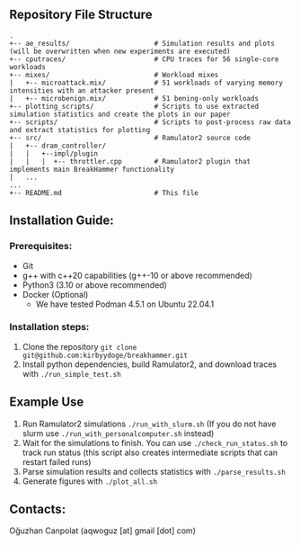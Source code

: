 ## Repository File Structure 

```
.
+-- ae_results/                     # Simulation results and plots (will be overwritten when new experiments are executed)
+-- cputraces/                      # CPU traces for 56 single-core workloads
+-- mixes/                          # Workload mixes
|   +-- microattack.mix/            # 51 workloads of varying memory intensities with an attacker present 
|   +-- microbenign.mix/            # 51 bening-only workloads
+-- plotting_scripts/               # Scripts to use extracted simulation statistics and create the plots in our paper
+-- scripts/                        # Scripts to post-process raw data and extract statistics for plotting
+-- src/                            # Ramulator2 source code
|   +-- dram_controller/
|   |   +--impl/plugin
|   |   |  +-- throttler.cpp        # Ramulator2 plugin that implements main BreakHammer functionality
|   ...
...
+-- README.md                       # This file
```

## Installation Guide:

### Prerequisites:
- Git
- g++ with c++20 capabilities (g++-10 or above recommended)
- Python3 (3.10 or above recommended)
- Docker (Optional)
  - We have tested Podman 4.5.1 on Ubuntu 22.04.1
 
### Installation steps:

1. Clone the repository `git clone git@github.com:kirbyydoge/breakhammer.git`
3. Install python dependencies, build Ramulator2, and download traces with `./run_simple_test.sh`

## Example Use

1. Run Ramulator2 simulations `./run_with_slurm.sh` (If you do not have slurm use `./run_with_personalcomputer.sh` instead)
2. Wait for the simulations to finish. You can use `./check_run_status.sh` to track run status (this script also creates intermediate scripts that can restart failed runs)
3. Parse simulation results and collects statistics with `./parse_results.sh`
4. Generate figures with `./plot_all.sh`

## Contacts:
Oğuzhan Canpolat (aqwoguz [at] gmail [dot] com)  
